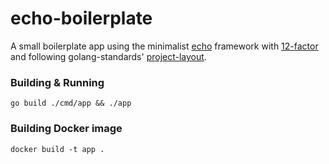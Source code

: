 # echo-boilerplate
A small boilerplate app using the minimalist [echo](https://github.com/labstack/echo) framework
with [12-factor](https://12factor.net/) and following golang-standards' [project-layout](https://github.com/golang-standards/project-layout).

### Building & Running
```shell script
go build ./cmd/app && ./app
```

### Building Docker image
```shell script
docker build -t app .
```
